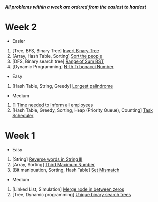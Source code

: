 ***All problems within a week are ordered from the easiest to hardest***

# Week 2

- Easier

1. [Tree, BFS, Binary Tree] [Invert Binary Tree](https://leetcode.com/problems/invert-binary-tree/submissions/838970264/)
1. [Array, Hash Table, Sorting] [Sort the people](https://leetcode.com/problems/sort-the-people/)
1. [DFS, Binary search tree] [Range of Sum BST](https://leetcode.com/problems/range-sum-of-bst/description/)
1. [Dynamic Programming] [N-th Tribonacci Number](https://leetcode.com/problems/n-th-tribonacci-number/description/)

- Easy

1. [Hash Table, String, Greedy] [Longest palindrome](https://leetcode.com/problems/longest-palindrome/description/)

- Medium

1. [] [Time needed to Inform all employees](https://leetcode.com/problems/time-needed-to-inform-all-employees/)
1. [Hash Table, Greedy, Sorting, Heap (Priority Queue), Counting] [Task Scheduler](https://leetcode.com/problems/task-scheduler/description/)

# Week 1

- Easy

1. [String] [Reverse words in String III](https://leetcode.com/problems/reverse-words-in-a-string-iii/)
1. [Array, Sorting] [Third Maximum Number](https://leetcode.com/problems/third-maximum-number/)
1. [Bit manipuation, Sorting, Hash Table] [Set Mismatch](https://leetcode.com/problems/set-mismatch/)

- Medium

1. [Linked List, Simulation] [Merge node in between zeros](https://leetcode.com/problems/merge-nodes-in-between-zeros/)
1. [Tree, Dynamic programming] [Unique binary search trees](https://leetcode.com/problems/unique-binary-search-trees/description/)

